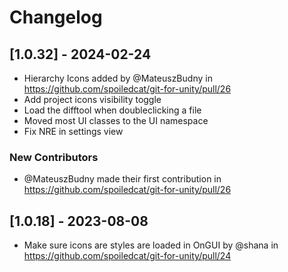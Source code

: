 # Changelog

<!-- Do not change the line immediately below this comment, the build system will replace it with the actual version and date. -->

## [1.0.32] - 2024-02-24

- Hierarchy Icons added by @MateuszBudny in https://github.com/spoiledcat/git-for-unity/pull/26
- Add project icons visibility toggle
- Load the difftool when doubleclicking a file
- Moved most UI classes to the UI namespace
- Fix NRE in settings view

### New Contributors
- @MateuszBudny made their first contribution in https://github.com/spoiledcat/git-for-unity/pull/26

## [1.0.18] - 2023-08-08

- Make sure icons are styles are loaded in OnGUI by @shana in https://github.com/spoiledcat/git-for-unity/pull/24
